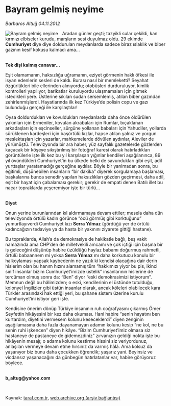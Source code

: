 # Bayram gelmiş neyime

*Barbaros Altuğ 04.11.2012*

<div class="yazi"><img align="left" alt="Bayram gelmiş neyime" border="0" src="http://www.taraf.com.tr/fotoraflar/makaleler/bayram-gelmis-neyime-2_8473_orijinal.jpg" style="border-right-width:10px; border-color:#FFFFFF"/><p>Aradan günler geçti; tazyikli sular çekildi, kan kırmızı elbiseler kurudu, marşların sesi duyulmaz oldu. 29 ekimde <b>Cumhuriyet</b> diye diye doldurulan meydanlarda sadece biraz ıslaklık ve biber gazının kesif kokusu kalmadı ama...</p>
<p><b><br/>Tek dişi kalmış canavar...</b></p>
<p>Eşit olamamanın, haksızlığa uğramanın, eziyet görmenin haklı öfkesi ile isyan edenlerin sesleri de kaldı. Burası nasıl bir memleketti? Seyahat özgürlükleri bile ellerinden alınıyordu; otobüsleri durduruluyor, kimlik kontrolleri yapılıyor, barikatlar kuruluyordu ulaşmamaları için gitmek istedikleri yere. Üstlerine sıkılan sudan sersemlemiş, atılan biber gazından zehirlenmişlerdi. Hayatlarında ilk kez Türkiye’de polisin copu ve gazı bulunduğu gerçeği ile karşılaştılar! </p>
<p>Oysa doldurdukları ve kovuldukları meydanlarda daha önce öldürülen yakınları için Ermeniler, kovulan akrabaları için Rumlar, bıçaklanan arkadaşları için eşcinseller, sürgüne yollanan babaları için Yahudiler, yollarda sürüklenen kardeşleri için başörtülü kızlar, hapse atılan yalnız ve yorgun meslektaşları için yazarlar, mahkemelerde dövülen aydınlar, Aleviler de yürümüştü. Televizyonda bir ara haber, yüz sayfalık gazetelerde gözlerden kaçacak bir köşeye sıkıştırılmış bir fotoğraf karesi olarak hatırladıkları görüntülerle işte ilk kez bu yıl karşılaşan yığınlar kendileri aşağılanınca, 89 yıl övündükleri Cumhuriyet’in bu ülkede belki de savundukları gibi eşit, adil yurttaşlar yaratamadığı gerçeğine aydılar. Böyle bir yarılmadan sonra, bu eğitimli, düşünebilen insanların “bir dakika” diyerek sorgulamaya başlaması, başkalarına bunca senedir yapılan haksızlıkları gözden geçirmesi, daha adil, eşit bir hayat için çabalaması gerekir; gerekir de empati denen Batılı illet bu naçar topraklarda yeşeremiyor işte bir türlü...</p>
<p><b><br/>Diyet</b></p>
<p>Onun yerine burunlarından kıl aldırmamaya devam ettiler; mesela daha dün televizyonda örtülü kadın görünce “öcü görmüş gibi korktuğunu” yumurtlayıverdi Cumhuriyet kızı <b>Serra Yılmaz</b> (gördüğü yer de örtülü kadıncağızın tedaviye ya da hasta bir yakınını ziyarete gittiği hastane).</p>
<p>Bu topraklarda, Allah’a da demokrasiye de hakikatle bağlı, beş vakit namazında ama CHP’den de milletvekili amcamı ve çok içtiği için başına bir iş geleceğini düşünüp habire üzüldüğü haylaz babamı doğurmuş rahmetli, örtülü babaannem mi yoksa <b>Serra Yılmaz</b> mı daha korkutucu konulu bir halkoylaması yapsak kaybedenin ne yazık ki kendisi olacağına dair derin hislerim olan bu hanım hızını alamamış tüm “hakkımızı yiyor bu pis, ikinci sınıf insanlar bizim Cumhuriyet’imizde üstelik” insanlarının hislerine de tercüman olmuş sonra da: “Ben” diyor “eski demokrasimizi istiyorum”. Memnun değil bu hâlimizden; o eski, kendilerinin el üstünde tutulduğu, kolonyel İngilizler gibi üstün insanlar olarak, ancak köleleri olabilecek kara Türkler arasındaki hak ettiği yeri, bu şahane sistem üzerine kurulu Cumhuriyet’ini istiyor geri işte. </p>
<p>Kendisine önerim dönüp Türkiye insanının ruh coğrafyasını çıkarmış Ömer Seyfettin hikâyesini bir kez daha okuması. Hani habire “senin hayatını ben kurtardım, diyetini vermesem kolunu keseceklerdi” diyen zenginin aşağılamasına daha fazla dayanamayan adamın kolunu kesip “ne kol, ne bu senin ruhi işkencen” diyen hikâye. “Bizim Cumhuriyet’imiz olmasa siz hastaneye de pastaneye de gidemezdiniz” zırvanızın geldiği nokta işte bu hikâyenin mesajı; o adama kolunu kestirme hissini siz veriyordunuz, anlaşılan vermeye devam etme hırsınız da varmış hâlâ. Ama kolsuz da yaşanıyor biz bunu daha çocukken öğrendik; yaşarız yani. Beyinsiz ve vicdansız yaşanacağını da günbegün hatırlatanlar var, habire görüyoruz böylece.</p><b>
<p><br/>b_altug@yahoo.com</p>
<p></p></b> 
</div>

Kaynak: [taraf.com.tr](http://www.taraf.com.tr/barbaros-altug/makale-bayram-gelmis-neyime-2.htm), [web.archive.org (arşiv bağlantısı)](http://web.archive.org/web/20131107093637/http://www.taraf.com.tr/barbaros-altug/makale-bayram-gelmis-neyime-2.htm)
